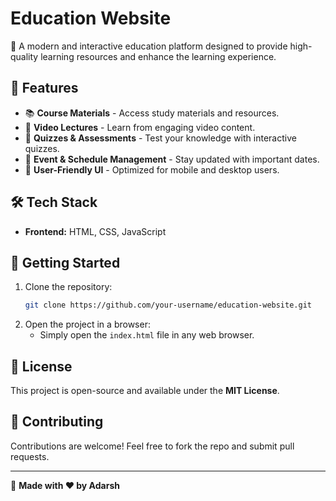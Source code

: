 # Education Website

🚀 A modern and interactive education platform designed to provide high-quality learning resources and enhance the learning experience.

## 🌟 Features
- 📚 **Course Materials** - Access study materials and resources.
- 🎥 **Video Lectures** - Learn from engaging video content.
- 📝 **Quizzes & Assessments** - Test your knowledge with interactive quizzes.
- 📅 **Event & Schedule Management** - Stay updated with important dates.
- 🎨 **User-Friendly UI** - Optimized for mobile and desktop users.

## 🛠 Tech Stack
- **Frontend:** HTML, CSS, JavaScript

## 🚀 Getting Started
1. Clone the repository:
   ```bash
   git clone https://github.com/your-username/education-website.git
   ```
2. Open the project in a browser:
   - Simply open the `index.html` file in any web browser.

## 📜 License
This project is open-source and available under the **MIT License**.

## 🙌 Contributing
Contributions are welcome! Feel free to fork the repo and submit pull requests.

---
🌟 **Made with ❤️ by Adarsh**
